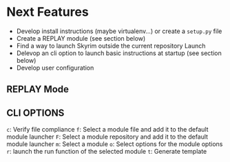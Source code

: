 # Next Features
* Develop install instructions (maybe virtualenv…) or create a ``setup.py`` file
* Create a REPLAY module (see section below)
* Find a way to launch Skyrim outside the current repository Launch
* Delevop an cli option to launch basic instructions at startup (see section
  below)
* Develop user configuration

## REPLAY Mode

## CLI OPTIONS
`c`: Verify file compliance
`f`: Select a module file and add it to the default module launcher
`F`: Select a module repository and add it to the default module launcher
`m`: Select a module
`o`: Select options for the module options
`r`: launch the run function of the selected module
`t`: Generate template
